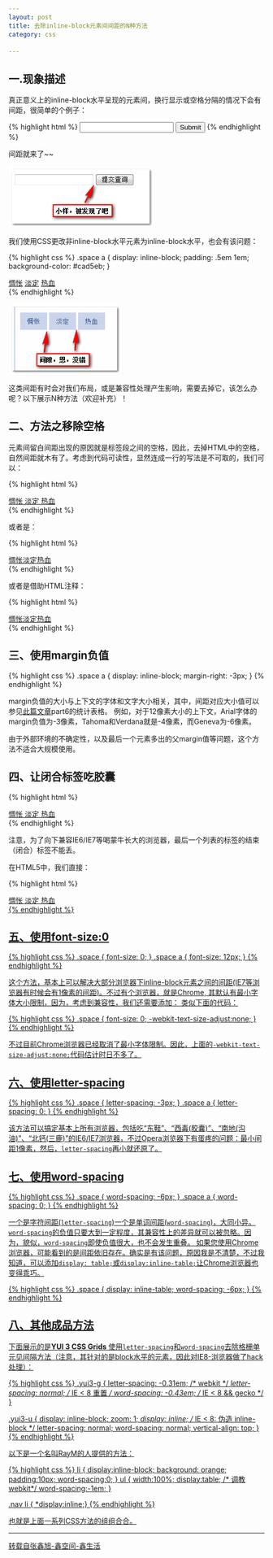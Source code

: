 ```yaml
---
layout: post
title: 去除inline-block元素间间距的N种方法
category: css

---
```


## 一.现象描述
真正意义上的inline-block水平呈现的元素间，换行显示或空格分隔的情况下会有间距，很简单的个例子：

{% highlight html %}
<input /> <input type="submit" />
{% endhighlight %}

间距就来了~~

![举例](/resource/image/2016-6-1(1).png)


我们使用CSS更改非inline-block水平元素为inline-block水平，也会有该问题：

{% highlight css %}
.space a {
    display: inline-block;
    padding: .5em 1em;
    background-color: #cad5eb;
}

<div class="space">
    <a href="##">惆怅</a>
    <a href="##">淡定</a>
    <a href="##">热血</a>
</div>
{% endhighlight %}

![举例](/resource/image/2016-6-1(2).png)

这类间距有时会对我们布局，或是兼容性处理产生影响，需要去掉它，该怎么办呢？以下展示N种方法（欢迎补充）！

## 二、方法之移除空格

元素间留白间距出现的原因就是标签段之间的空格，因此，去掉HTML中的空格，自然间距就木有了。考虑到代码可读性，显然连成一行的写法是不可取的，我们可以：

{% highlight html %}
<div class="space">
    <a href="##">
    惆怅</a><a href="##">
    淡定</a><a href="##">
    热血</a>
</div>
{% endhighlight %}

或者是：

{% highlight html %}
<div class="space">
    <a href="##">惆怅</a
    ><a href="##">淡定</a
    ><a href="##">热血</a>
</div>
{% endhighlight %}

或者是借助HTML注释：

{% highlight html %}
<div class="space">
    <a href="##">惆怅</a><!--
    --><a href="##">淡定</a><!--
    --><a href="##">热血</a>
</div>
{% endhighlight %}
	

## 三、使用margin负值

{% highlight css %}
.space a {
    display: inline-block;
    margin-right: -3px;
}
{% endhighlight %}

margin负值的大小与上下文的字体和文字大小相关，其中，间距对应大小值可以参见[此篇文章][1]part6的统计表格。
例如，对于12像素大小的上下文，Arial字体的margin负值为-3像素，Tahoma和Verdana就是-4像素，而Geneva为-6像素。

由于外部环境的不确定性，以及最后一个元素多出的父margin值等问题，这个方法不适合大规模使用。

[1]: http://www.zhangxinxu.com/wordpress/2010/11/%E6%8B%9C%E6%8B%9C%E4%BA%86%E6%B5%AE%E5%8A%A8%E5%B8%83%E5%B1%80-%E5%9F%BA%E4%BA%8Edisplayinline-block%E7%9A%84%E5%88%97%E8%A1%A8%E5%B8%83%E5%B1%80/

## 四、让闭合标签吃胶囊

{% highlight html %}
<div class="space">
    <a href="##">惆怅
    <a href="##">淡定
    <a href="##">热血</a>
</div>
{% endhighlight %}

注意，为了向下兼容IE6/IE7等喝蒙牛长大的浏览器，最后一个列表的标签的结束（闭合）标签不能丢。

在HTML5中，我们直接：

{% highlight html %}
<div class="space">
    <a href="##">惆怅
    <a href="##">淡定
    <a href="##">热血
</div>
{% endhighlight %}

## 五、使用font-size:0

{% highlight css %}
.space {
    font-size: 0;
}
.space a {
    font-size: 12px;
}
{% endhighlight %}

这个方法，基本上可以解决大部分浏览器下inline-block元素之间的间距(IE7等浏览器有时候会有1像素的间距)。不过有个浏览器，就是Chrome, 其默认有最小字体大小限制，因为，考虑到兼容性，我们还需要添加：
类似下面的代码：

{% highlight css %}
.space {
    font-size: 0;
    -webkit-text-size-adjust:none;
}
{% endhighlight %}

不过目前Chrome浏览器已经取消了最小字体限制。因此，上面的`-webkit-text-size-adjust:none;`代码估计时日不多了。

## 六、使用letter-spacing

{% highlight css %}
.space {
    letter-spacing: -3px;
}
.space a {
    letter-spacing: 0;
}
{% endhighlight %}

该方法可以搞定基本上所有浏览器，包括吃“东鞋”、“西毒(胶囊)”、“南地(沟油)”、“北钙(三鹿)”的IE6/IE7浏览器，不过Opera浏览器下有蛋疼的问题：最小间距1像素，然后，`letter-spacing`再小就还原了。

## 七、使用word-spacing

{% highlight css %}
.space {
    word-spacing: -6px;
}
.space a {
    word-spacing: 0;
}
{% endhighlight %}

一个是字符间距(`letter-spacing`)一个是单词间距(`word-spacing`)，大同小异。`word-spacing`的负值只要大到一定程度，其兼容性上的差异就可以被忽略。因为，貌似，`word-spacing`即使负值很大，也不会发生重叠。
如果您使用Chrome浏览器，可能看到的是间距依旧存在。确实是有该问题，原因我是不清楚，不过我知道，可以添加`display: table;`或`display:inline-table;`让Chrome浏览器也变得乖巧。

{% highlight css %}
.space {
    display: inline-table;
    word-spacing: -6px;
}
{% endhighlight %}

## 八、其他成品方法
下面展示的是**YUI 3 CSS Grids** 使用`letter-spacing`和`word-spacing`去除格栅单元见间隔方法（注意，其针对的是block水平的元素，因此对IE8-浏览器做了hack处理）：

{% highlight css %}
.yui3-g {
    letter-spacing: -0.31em; /* webkit */
    *letter-spacing: normal; /* IE < 8 重置 */
    word-spacing: -0.43em; /* IE < 8 && gecko */
}

.yui3-u {
    display: inline-block;
    zoom: 1; *display: inline; /* IE < 8: 伪造 inline-block */
    letter-spacing: normal;
    word-spacing: normal;
    vertical-align: top;
}
{% endhighlight %}

以下是一个名叫RayM的人提供的方法：

{% highlight css %}
li {
    display:inline-block;
    background: orange;
    padding:10px;
    word-spacing:0;
    }
ul {
    width:100%;
    display:table;  /* 调教webkit*/
    word-spacing:-1em;
}

.nav li { *display:inline;}
{% endhighlight %}

也就是上面一系列CSS方法的组组合合。

---

转载自[张鑫旭-鑫空间-鑫生活][2]

[2]: http://www.zhangxinxu.com/